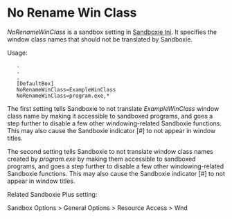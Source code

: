 # No Rename Win Class

_NoRenameWinClass_ is a sandbox setting in [Sandboxie Ini](SandboxieIni.md). It specifies the window class names that should not be translated by Sandboxie.

Usage:
```
   .
   .
   .
   [DefaultBox]
   NoRenameWinClass=ExampleWinClass
   NoRenameWinClass=program.exe,*
```

The first setting tells Sandboxie to not translate _ExampleWinClass_ window class name by making it accessible to sandboxed programs, and goes a step further to disable a few other windowing-related Sandboxie functions. This may also cause the Sandboxie indicator [#] to not appear in window titles.

The second setting tells Sandboxie to not translate window class names created by _program.exe_ by making them accessible to sandboxed programs, and goes a step further to disable a few other windowing-related Sandboxie functions. This may also cause the Sandboxie indicator [#] to not appear in window titles.

Related Sandboxie Plus setting:

Sandbox Options > General Options > Resource Access > Wnd
